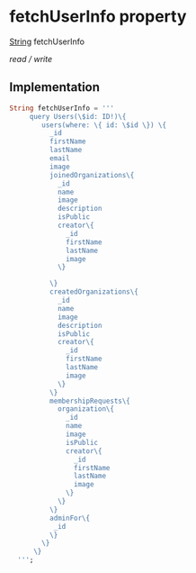 


# fetchUserInfo property







[String](https://api.flutter.dev/flutter/dart-core/String-class.html) fetchUserInfo
  
_<span class="feature">read / write</span>_






## Implementation

```dart
String fetchUserInfo = '''
     query Users(\$id: ID!)\{
        users(where: \{ id: \$id \}) \{
          _id
          firstName
          lastName
          email
          image
          joinedOrganizations\{
            _id
            name
            image
            description
            isPublic
            creator\{
              _id
              firstName
              lastName
              image
            \}

          \}
          createdOrganizations\{
            _id
            name
            image
            description
            isPublic
            creator\{
              _id
              firstName
              lastName
              image
            \}
          \}
          membershipRequests\{
            organization\{
              _id
              name
              image
              isPublic
              creator\{
                _id
                firstName
                lastName
                image
              \}
            \}
          \}
          adminFor\{
           _id
          \}
        \}
      \}
  ''';
```







